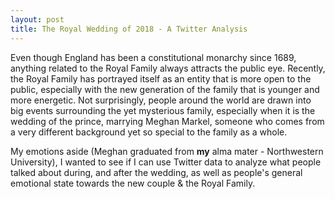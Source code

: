 ```yaml
---
layout: post
title: The Royal Wedding of 2018 - A Twitter Analysis
---
```


Even though England has been a constitutional monarchy since 1689, anything related to the Royal Family always attracts the public eye. Recently, the Royal Family has portrayed itself as an entity that is more open to the public, especially with the new generation of the family that is younger and more energetic. Not surprisingly, people around the world are drawn into big events surrounding the yet mysterious family, especially when it is the wedding of the prince, marrying Meghan Markel, someone who comes from a very different background yet so special to the family as a whole. 

My emotions aside (Meghan graduated from **my** alma mater - Northwestern University), I wanted to see if I can use Twitter data to analyze what people talked about during, and after the wedding, as well as people's general emotional state towards the new couple & the Royal Family. 

## 
